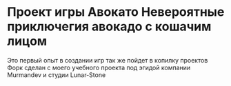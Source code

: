 # Проект игры Авокато Невероятные приключегия авокадо с кошачим лицом
Это первый опыт в создании игр так же пойдет в копилку проектов
Форк сделан с моего учебного проекта под эгидой компании Murmandev и студии Lunar-Stone
